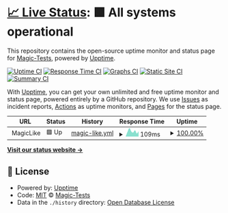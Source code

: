 # [📈 Live Status](https://Magic-Tests.github.io/upptime-test): <!--live status--> **🟩 All systems operational**

This repository contains the open-source uptime monitor and status page for [Magic-Tests](https://Magic-Tests.github.io/upptime-test), powered by [Upptime](https://github.com/upptime/upptime).

[![Uptime CI](https://github.com/Magic-Tests/upptime-test/workflows/Uptime%20CI/badge.svg)](https://github.com/Magic-Tests/upptime-test/actions?query=workflow%3A%22Uptime+CI%22)
[![Response Time CI](https://github.com/Magic-Tests/upptime-test/workflows/Response%20Time%20CI/badge.svg)](https://github.com/Magic-Tests/upptime-test/actions?query=workflow%3A%22Response+Time+CI%22)
[![Graphs CI](https://github.com/Magic-Tests/upptime-test/workflows/Graphs%20CI/badge.svg)](https://github.com/Magic-Tests/upptime-test/actions?query=workflow%3A%22Graphs+CI%22)
[![Static Site CI](https://github.com/Magic-Tests/upptime-test/workflows/Static%20Site%20CI/badge.svg)](https://github.com/Magic-Tests/upptime-test/actions?query=workflow%3A%22Static+Site+CI%22)
[![Summary CI](https://github.com/Magic-Tests/upptime-test/workflows/Summary%20CI/badge.svg)](https://github.com/Magic-Tests/upptime-test/actions?query=workflow%3A%22Summary+CI%22)

With [Upptime](https://upptime.js.org), you can get your own unlimited and free uptime monitor and status page, powered entirely by a GitHub repository. We use [Issues](https://github.com/Magic-Tests/upptime-test/issues) as incident reports, [Actions](https://github.com/Magic-Tests/upptime-test/actions) as uptime monitors, and [Pages](https://Magic-Tests.github.io/upptime-test) for the status page.

<!--start: status pages-->
<!-- This summary is generated by Upptime (https://github.com/upptime/upptime) -->
<!-- Do not edit this manually, your changes will be overwritten -->
<!-- prettier-ignore -->
| URL | Status | History | Response Time | Uptime |
| --- | ------ | ------- | ------------- | ------ |
| <img alt="" src="https://favicons.githubusercontent.com/null" height="13"> MagicLike | 🟩 Up | [magic-like.yml](https://github.com/Magic-Tests/upptime-test/commits/HEAD/history/magic-like.yml) | <details><summary><img alt="Response time graph" src="./graphs/magic-like/response-time-week.png" height="20"> 109ms</summary><br><a href="https://Magic-Tests.github.io/upptime-test/history/magic-like"><img alt="Response time 87" src="https://img.shields.io/endpoint?url=https%3A%2F%2Fraw.githubusercontent.com%2FMagic-Tests%2Fupptime-test%2FHEAD%2Fapi%2Fmagic-like%2Fresponse-time.json"></a><br><a href="https://Magic-Tests.github.io/upptime-test/history/magic-like"><img alt="24-hour response time 33" src="https://img.shields.io/endpoint?url=https%3A%2F%2Fraw.githubusercontent.com%2FMagic-Tests%2Fupptime-test%2FHEAD%2Fapi%2Fmagic-like%2Fresponse-time-day.json"></a><br><a href="https://Magic-Tests.github.io/upptime-test/history/magic-like"><img alt="7-day response time 109" src="https://img.shields.io/endpoint?url=https%3A%2F%2Fraw.githubusercontent.com%2FMagic-Tests%2Fupptime-test%2FHEAD%2Fapi%2Fmagic-like%2Fresponse-time-week.json"></a><br><a href="https://Magic-Tests.github.io/upptime-test/history/magic-like"><img alt="30-day response time 91" src="https://img.shields.io/endpoint?url=https%3A%2F%2Fraw.githubusercontent.com%2FMagic-Tests%2Fupptime-test%2FHEAD%2Fapi%2Fmagic-like%2Fresponse-time-month.json"></a><br><a href="https://Magic-Tests.github.io/upptime-test/history/magic-like"><img alt="1-year response time 87" src="https://img.shields.io/endpoint?url=https%3A%2F%2Fraw.githubusercontent.com%2FMagic-Tests%2Fupptime-test%2FHEAD%2Fapi%2Fmagic-like%2Fresponse-time-year.json"></a></details> | <details><summary><a href="https://Magic-Tests.github.io/upptime-test/history/magic-like">100.00%</a></summary><a href="https://Magic-Tests.github.io/upptime-test/history/magic-like"><img alt="All-time uptime 100.00%" src="https://img.shields.io/endpoint?url=https%3A%2F%2Fraw.githubusercontent.com%2FMagic-Tests%2Fupptime-test%2FHEAD%2Fapi%2Fmagic-like%2Fuptime.json"></a><br><a href="https://Magic-Tests.github.io/upptime-test/history/magic-like"><img alt="24-hour uptime 100.00%" src="https://img.shields.io/endpoint?url=https%3A%2F%2Fraw.githubusercontent.com%2FMagic-Tests%2Fupptime-test%2FHEAD%2Fapi%2Fmagic-like%2Fuptime-day.json"></a><br><a href="https://Magic-Tests.github.io/upptime-test/history/magic-like"><img alt="7-day uptime 100.00%" src="https://img.shields.io/endpoint?url=https%3A%2F%2Fraw.githubusercontent.com%2FMagic-Tests%2Fupptime-test%2FHEAD%2Fapi%2Fmagic-like%2Fuptime-week.json"></a><br><a href="https://Magic-Tests.github.io/upptime-test/history/magic-like"><img alt="30-day uptime 100.00%" src="https://img.shields.io/endpoint?url=https%3A%2F%2Fraw.githubusercontent.com%2FMagic-Tests%2Fupptime-test%2FHEAD%2Fapi%2Fmagic-like%2Fuptime-month.json"></a><br><a href="https://Magic-Tests.github.io/upptime-test/history/magic-like"><img alt="1-year uptime 100.00%" src="https://img.shields.io/endpoint?url=https%3A%2F%2Fraw.githubusercontent.com%2FMagic-Tests%2Fupptime-test%2FHEAD%2Fapi%2Fmagic-like%2Fuptime-year.json"></a></details>

<!--end: status pages-->

[**Visit our status website →**](https://Magic-Tests.github.io/upptime-test)

## 📄 License

- Powered by: [Upptime](https://github.com/upptime/upptime)
- Code: [MIT](./LICENSE) © [Magic-Tests](https://Magic-Tests.github.io/upptime-test)
- Data in the `./history` directory: [Open Database License](https://opendatacommons.org/licenses/odbl/1-0/)
